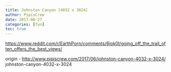 ```yaml
---
title: Johnston Canyon [4032 x 3024]
author: PipisCrew
date: 2017-06-27
categories: [fun]
toc: true
---
```


https://www.reddit.com/r/EarthPorn/comments/6jok0l/going_off_the_trail_often_offers_the_best_views/

origin - http://www.pipiscrew.com/2017/06/johnston-canyon-4032-x-3024/ johnston-canyon-4032-x-3024